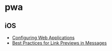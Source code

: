 # pwa

## iOS
  + [Configuring Web Applications][apple_webapp]
  + [Best Practices for Link Previews in Messages][apple_previews]


[apple_previews]: https://developer.apple.com/library/archive/technotes/tn2444/_index.html
[apple_webapp]: https://developer.apple.com/library/archive/documentation/AppleApplications/Reference/SafariWebContent/ConfiguringWebApplications/ConfiguringWebApplications.html
